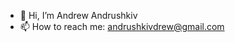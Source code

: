 - 👋 Hi, I’m Andrew Andrushkiv
- 📫 How to reach me: andrushkivdrew@gmail.com

<!---
AndrushkivA/AndrushkivA is a ✨ special ✨ repository because its `README.md` (this file) appears on your GitHub profile.
You can click the Preview link to take a look at your changes.
--->

